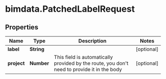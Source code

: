 # bimdata.PatchedLabelRequest

## Properties

Name | Type | Description | Notes
------------ | ------------- | ------------- | -------------
**label** | **String** |  | [optional] 
**project** | **Number** | This field is automatically provided by the route, you don&#39;t need to provide it in the body | [optional] 


